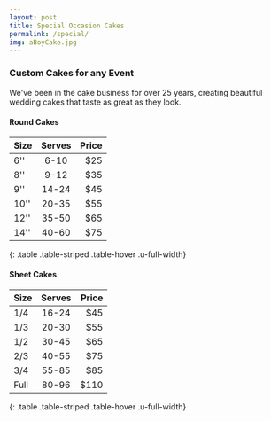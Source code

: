 ```yaml
---
layout: post
title: Special Occasion Cakes
permalink: /special/
img: aBoyCake.jpg
---
```


<h3>Custom Cakes for any Event </h3>
We've been in the cake business for over 25 years, creating beautiful wedding cakes that taste as great as they look.


<h4>Round Cakes</h4>

| Size    | Serves   | Price |
|---------|:--------:|------:|
| 6''     |   6-10   |   $25 |
| 8''     |   9-12   |   $35 |
| 9''     |  14-24   | 	 $45 |
| 10''    |  20-35   |   $55 |
| 12''    |  35-50   | 	 $65 |
| 14''    |  40-60   | 	 $75 |
{: .table .table-striped .table-hover .u-full-width}

<h4>Sheet Cakes </h4>

| Size    | Serves   | Price |
|---------|:--------:|------:|
| 1/4     |  16-24   |   $45 |
| 1/3     |  20-30   |   $55 |
| 1/2     |  30-45   | 	 $65 |
| 2/3     |  40-55   |   $75 |
| 3/4     |  55-85   | 	 $85 |
| Full    |  80-96   | 	$110 |
{: .table .table-striped .table-hover .u-full-width}